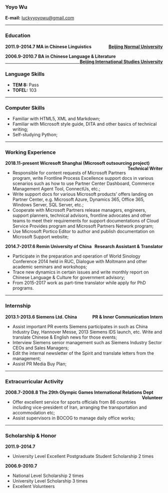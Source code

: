 ### Yoyo Wu
**E-mail:** <luckyyoyowu@gmail.com> 

---
### Education
**2011.9-2014.7  MA in Chinese Linguistics <span style='float:right;'>[Beijing Normal University]</span>**

**2006.9-2010.7  BA in Chinese Language & Literature <span style='float:right;'>[Beijing International Studies University]</span>**

---
### Language Skills
- **TEM 8:** Pass
- **TOFEL:** 103

---
### Computer Skills
- Familiar with HTML5, XML and Markdown;
- Familiar with Microsoft style guide, DITA and other basics of technical writing;
- Self-studying Python;

---
### Working Experience
**2018.11-present   Wicresoft Shanghai (Microsoft outsourcing project) <span style='float:right;'>Technical Writer</span>**
- Responsible for content requests of Microsoft Partners program, write Frontline Process Excellence support docs in various scenarios such as how to use Partner Center Dashboard, Commerce Management Agent Tool, ConnectUs, etc.;
- Write support docs for various Microsoft products’ offers landing on Partner Center, e.g. Microsoft Azure, Dynamics 365, Office 365, Windows Server, SQL Server, etc.;
- Cooperate with Microsoft Partners release managers, engineers, support planners, technical advisors, frontline advocates and other teams to meet their requirements for support documentations of Cloud Service Provides program and Microsoft Partners Network program;
- Use Microsoft Portico Editor to author and publish documentation on Microsoft Support website;

**2014.7-2017.6   Remin University of China <span style='float:right;'>Research Assistant & Translator</span>**
- Participate in the preparation and operation of World Sinology Conference 2014 held in RUC, Dialogue with Moltmann and other academic seminars and workshops;
- Trace new dynamics in certain issues and write monthly report on Chinese Language & Culture for government advisory;
- From 2015-2017 work as part-time translator while apply for PhD programs.

---
### Internship
**2013.1-2013.6   Siemens Ltd. China <span style='float:right;'>PR & Inner Communication Intern</span>**
- Assist important PR events Siemens participates in such as China Industry Day, Hannover Messe, 2013 Siemens IDS launch, etc. Write and translate Chinese & English news for those events;
- Interview Siemens senior management such as Siemens Industry Sector CEOs and Sales Managers;
- Edit the internal newsletter of the Spirit and translate letters from the management;
- Assist PR Media Buy Plan;

---
### Extracurricular Activity
**2008.7-2008.8   The 29th Olympic Games International Relations Dept <span style='float:right;'>Volunteer</span>**
- Offer excellent service for sports officials from 86 countries including vice-president of Iran, arranging the transportation and accommodation etc;
- Assist supervisors in BOCOG to manage daily office works;

---
### Scholarship & Honor
**2011.9-2014.7** 
- University Level Excellent Postgraduate Student Scholarship    2 times

**2006.9-2010.7**
- National Level Scholarship   2 times
- University Level Scholarship   3 times
- Excellent Volunteers

[Beijing Normal University]: https://www.bnu.edu.cn/
[Beijing International Studies University]: https://www.bisu.edu.cn


